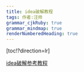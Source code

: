 ```yaml
---
title: idea破解教程
tags: 作者:汪帅
grammar_cjkRuby: true
grammar_mindmap: true
renderNumberedHeading: true
---
```


[toc!?direction=lr]

[idea破解参考教程](https://blog.csdn.net/best_luxi/article/details/81479820)





